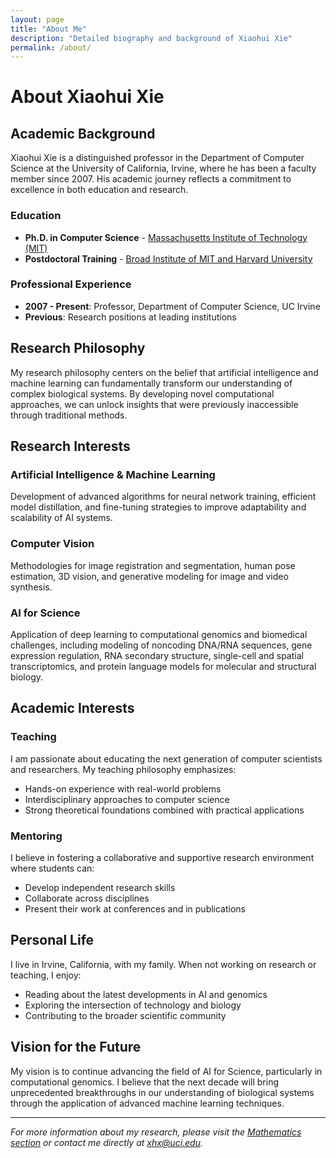 ```yaml
---
layout: page
title: "About Me"
description: "Detailed biography and background of Xiaohui Xie"
permalink: /about/
---
```


# About Xiaohui Xie

## Academic Background

Xiaohui Xie is a distinguished professor in the Department of Computer Science at the University of California, Irvine, where he has been a faculty member since 2007. His academic journey reflects a commitment to excellence in both education and research.

### Education

- **Ph.D. in Computer Science** - [Massachusetts Institute of Technology (MIT)](https://www.mit.edu/)
- **Postdoctoral Training** - [Broad Institute of MIT and Harvard University](https://www.broadinstitute.org/)

### Professional Experience

- **2007 - Present**: Professor, Department of Computer Science, UC Irvine
- **Previous**: Research positions at leading institutions

## Research Philosophy

My research philosophy centers on the belief that artificial intelligence and machine learning can fundamentally transform our understanding of complex biological systems. By developing novel computational approaches, we can unlock insights that were previously inaccessible through traditional methods.

## Research Interests

### Artificial Intelligence & Machine Learning
Development of advanced algorithms for neural network training, efficient model distillation, and fine-tuning strategies to improve adaptability and scalability of AI systems.

### Computer Vision
Methodologies for image registration and segmentation, human pose estimation, 3D vision, and generative modeling for image and video synthesis.

### AI for Science
Application of deep learning to computational genomics and biomedical challenges, including modeling of noncoding DNA/RNA sequences, gene expression regulation, RNA secondary structure, single-cell and spatial transcriptomics, and protein language models for molecular and structural biology.

## Academic Interests

### Teaching
I am passionate about educating the next generation of computer scientists and researchers. My teaching philosophy emphasizes:

- Hands-on experience with real-world problems
- Interdisciplinary approaches to computer science
- Strong theoretical foundations combined with practical applications

### Mentoring
I believe in fostering a collaborative and supportive research environment where students can:

- Develop independent research skills
- Collaborate across disciplines
- Present their work at conferences and in publications

## Personal Life

I live in Irvine, California, with my family. When not working on research or teaching, I enjoy:

- Reading about the latest developments in AI and genomics
- Exploring the intersection of technology and biology
- Contributing to the broader scientific community

## Vision for the Future

My vision is to continue advancing the field of AI for Science, particularly in computational genomics. I believe that the next decade will bring unprecedented breakthroughs in our understanding of biological systems through the application of advanced machine learning techniques.

---

*For more information about my research, please visit the [Mathematics section](/math/) or contact me directly at [xhx@uci.edu](mailto:xhx@uci.edu).*
